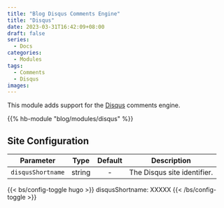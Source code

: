 ```yaml
---
title: "Blog Disqus Comments Engine"
title: "Disqus"
date: 2023-03-31T16:42:09+08:00
draft: false
series:
  - Docs
categories:
  - Modules
tags:
  - Comments
  - Disqus
images:
---
```


This module adds support for the [Disqus](https://disqus.com) comments engine.

<!--more-->

{{% hb-module "blog/modules/disqus" %}}

## Site Configuration

| Parameter         |  Type  | Default | Description                 |
| ----------------- | :----: | :-----: | --------------------------- |
| `disqusShortname` | string |    -    | The Disqus site identifier. |

{{< bs/config-toggle hugo >}}
disqusShortname: XXXXX
{{< /bs/config-toggle >}}
